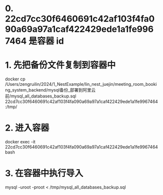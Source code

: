 # 0. 22cd7cc30f6460691c42af103f4fa090a69a97a1caf422429ede1a1fe9967464 是容器 id

# 1. 先把备份文件复制到容器中
docker cp /Users/zengruilin/2024/1_NestExample/lin_nest_juejin/meeting_room_booking_system_backend/mysql备份_部署到阿里云前/mysql_all_databases_backup.sql 22cd7cc30f6460691c42af103f4fa090a69a97a1caf422429ede1a1fe9967464:/tmp/

# 2. 进入容器
docker exec -it 22cd7cc30f6460691c42af103f4fa090a69a97a1caf422429ede1a1fe9967464 bash

# 3. 在容器中执行导入
mysql -uroot -proot < /tmp/mysql_all_databases_backup.sql